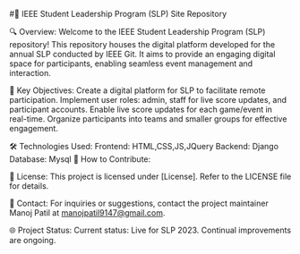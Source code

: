 #🌟 IEEE Student Leadership Program (SLP) Site Repository

🔍 Overview:
Welcome to the IEEE Student Leadership Program (SLP) repository! This repository houses the digital platform developed for the annual SLP conducted by IEEE Git. It aims to provide an engaging digital space for participants, enabling seamless event management and interaction.

🚀 Key Objectives:
Create a digital platform for SLP to facilitate remote participation.
Implement user roles: admin, staff for live score updates, and participant accounts.
Enable live score updates for each game/event in real-time.
Organize participants into teams and smaller groups for effective engagement.


🛠️ Technologies Used:
Frontend: HTML,CSS,JS,JQuery
Backend: Django
Database: Mysql
🤝 How to Contribute:

📄 License:
This project is licensed under [License]. Refer to the LICENSE file for details.


📧 Contact:
For inquiries or suggestions, contact the project maintainer Manoj Patil at manojpatil9147@gmail.com.

🌐 Project Status:
Current status: Live for SLP 2023. Continual improvements are ongoing.
